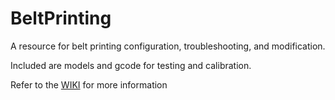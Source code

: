 # BeltPrinting

A resource for belt printing configuration, troubleshooting, and modification.

Included are models and gcode for testing and calibration.

Refer to the [WIKI](https://github.com/GridSpace/BeltPrinting/wiki) for more information
